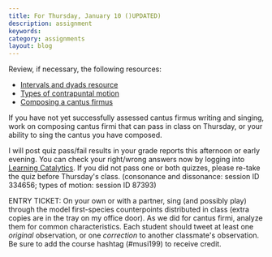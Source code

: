 ```yaml
---
title: For Thursday, January 10 ()UPDATED)
description: assignment
keywords: 
category: assignments
layout: blog
---
```


Review, if necessary, the following resources: 

- [Intervals and dyads resource][intervals]
- [Types of contrapuntal motion][motion]
- [Composing a cantus firmus][CF]

If you have not yet successfully assessed cantus firmus writing and singing, work on composing cantus firmi that can pass in class on Thursday, or your ability to sing the cantus you have composed.

I will post quiz pass/fail results in your grade reports this afternoon or early evening. You can check your right/wrong answers now by logging into [Learning Catalytics][LC]. If you did not pass one or both quizzes, please re-take the quiz before Thursday's class. (consonance and dissonance: session ID 334656; types of motion: session ID 87393)

ENTRY TICKET: On your own or with a partner, sing (and possibly play) through the model first-species counterpoints distributed in class (extra copies are in the tray on my office door). As we did for cantus firmi, analyze them for common characteristics. Each student should tweet at least one *original* observation, or one *correction* to another classmate's observation. Be sure to add the course hashtag (#musi199) to receive credit.



[intervals]: http://kshaffer.github.com/musicianshipResources/Intervals.html
[motion]: http://kshaffer.github.com/musicianshipResources/motionTypes.html
[LC]: http://learningcatalytics.com
[CF]: http://kshaffer.github.com/musicianshipResources/cantusFirmus.html
[firstSpecies]: http://kshaffer.github.com/musicianshipResources/firstSpecies.html